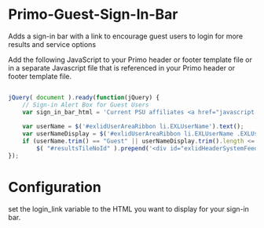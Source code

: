 # Primo-Guest-Sign-In-Bar
Adds a sign-in bar with a link to encourage guest users to login for more results and service options

Add the following JavaScript to your Primo header or footer template file or in a separate Javascript file that is referenced in your Primo header or footer template file.

```javascript

jQuery( document ).ready(function(jQuery) {
	// Sign-in Alert Box for Guest Users
	var sign_in_bar_html = 'Current PSU affiliates <a href="javascript:jQuery( \'#login-lightbox\' ).dialog(\'open\'); void(0);" id="login_lightbox_link">sign in</a> to see additional results, library services, and request options.';
	
	var userName = $('#exlidUserAreaRibbon li.EXLUserName').text(); 
	var userNameDisplay = $('#exlidUserAreaRibbon li.EXLUserName .EXLUserNameDisplay').text();
	if (userName.trim() == "Guest" || userNameDisplay.trim().length <= 0 )
		$( "#resultsTileNoId" ).prepend('<div id="exlidHeaderSystemFeedback" class="EXLCustomLayoutTile EXLSystemFeedback"><div id="exlidHeaderSystemFeedbackContent" class="EXLSystemFeedback"><strong style="text-align:left;">'+sign_in_bar_html+'</strong></div></div>');
});

```

# Configuration

set the login_link variable to the HTML you want to display for your sign-in bar.
